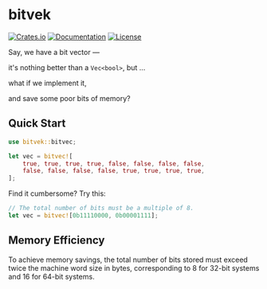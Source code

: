 # bitvek

[![Crates.io](https://img.shields.io/crates/v/bitvek.svg)](https://crates.io/crates/bitvek)
[![Documentation](https://docs.rs/bitvek/badge.svg)](https://docs.rs/bitvek)
[![License](https://img.shields.io/badge/License-MIT-blue.svg)](https://opensource.org/licenses/MIT)

Say, we have a bit vector —

it's nothing better than a `Vec<bool>`, but …

what if we implement it,

and save some poor bits of memory?

## Quick Start

```rust
use bitvek::bitvec;

let vec = bitvec![
    true, true, true, true, false, false, false, false,
    false, false, false, false, true, true, true, true,
];
```

Find it cumbersome? Try this:

```rust
// The total number of bits must be a multiple of 8.
let vec = bitvec![0b11110000, 0b00001111];
```

## Memory Efficiency

To achieve memory savings, the total number of bits stored must exceed twice the machine word size in bytes, corresponding to 8 for 32-bit systems and 16 for 64-bit systems.
